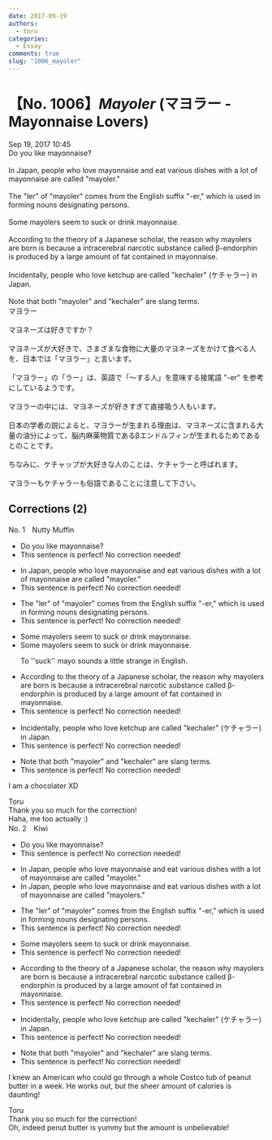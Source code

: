 ```yaml
---
date: 2017-09-19
authors:
  - toru
categories:
  - Essay
comments: true
slug: "1006_mayoler"
---
```


# 【No. 1006】<strong><em>Mayoler</strong></em> (マヨラー - Mayonnaise Lovers)
<div class="date">Sep 19, 2017 10:45</div>
<div id="post"><div id="body_show_ori">
Do you like mayonnaise?<br/><br/>In Japan, people who love mayonnaise and eat various dishes with a lot of mayonnaise are called "mayoler."<br/><br/>The "ler" of "mayoler" comes from the English suffix "-er," which is used in forming nouns designating persons.<br/><br/>Some mayolers seem to suck or drink mayonnaise.<br/><br/>According to the theory of a Japanese scholar, the reason why mayolers are born is because a intracerebral narcotic substance called β-endorphin is produced by a large amount of fat contained in mayonnaise.<br/><br/>Incidentally, people who love ketchup are called "kechaler" (ケチャラー) in Japan.<br/><br/>Note that both "mayoler" and "kechaler" are slang terms.
</div></div>

<!-- more -->

<div id="post_ja"><div id="body_show_mo">
マヨラー<br/><br/>マヨネーズは好きですか？<br/><br/>マヨネーズが大好きで、さまざまな食物に大量のマヨネーズをかけて食べる人を、日本では「マヨラー」と言います。<br/><br/>「マヨラー」の「ラー」は、英語で「～する人」を意味する接尾語 "-er" を参考にしているようです。<br/><br/>マヨラーの中には、マヨネーズが好きすぎて直接吸う人もいます。<br/><br/>日本の学者の説によると、マヨラーが生まれる理由は、マヨネーズに含まれる大量の油分によって、脳内麻薬物質であるβエンドルフィンが生まれるためであるとのことです。<br/><br/>ちなみに、ケチャップが大好きな人のことは、ケチャラーと呼ばれます。<br/><br/>マヨラーもケチャラーも俗語であることに注意して下さい。
</div></div>

## Corrections (2)
<div id="block"><div class="first_name"> No. 1　<span class="just_name">Nutty Muffin</span></div><div id="block2">
<ul class="correction_field">
<li class="incorrect">Do you like mayonnaise?</li>
<li class="corrected perfect">This sentence is perfect! No correction needed!</li>
</ul>
<ul class="correction_field">
<li class="incorrect">In Japan, people who love mayonnaise and eat various dishes with a lot of mayonnaise are called "mayoler."</li>
<li class="corrected perfect">This sentence is perfect! No correction needed!</li>
</ul>
<ul class="correction_field">
<li class="incorrect">The "ler" of "mayoler" comes from the English suffix "-er," which is used in forming nouns designating persons.</li>
<li class="corrected perfect">This sentence is perfect! No correction needed!</li>
</ul>
<ul class="correction_field">
<li class="incorrect">Some mayolers seem to suck or drink mayonnaise.</li>
<li class="corrected correct">
Some mayolers seem <span class="f_gray"><span class="sline">to suck</span></span> or drink mayonnaise.
<p class="correction_comment">To ''suck'' mayo sounds a little strange in English.</p>
</li>
</ul>
<ul class="correction_field">
<li class="incorrect">According to the theory of a Japanese scholar, the reason why mayolers are born is because a intracerebral narcotic substance called β-endorphin is produced by a large amount of fat contained in mayonnaise.</li>
<li class="corrected perfect">This sentence is perfect! No correction needed!</li>
</ul>
<ul class="correction_field">
<li class="incorrect">Incidentally, people who love ketchup are called "kechaler" (ケチャラー) in Japan.</li>
<li class="corrected perfect">This sentence is perfect! No correction needed!</li>
</ul>
<ul class="correction_field">
<li class="incorrect">Note that both "mayoler" and "kechaler" are slang terms.</li>
<li class="corrected perfect">This sentence is perfect! No correction needed!</li>
</ul>
<p class="comment_small">
 I am a chocolater XD
</p>

</div><div class="name"><span class="just_name">Toru</span><br>
Thank you so much for the correction!<br/>Haha, me too actually :)
</div>
</div>
<div id="block"><div class="first_name"> No. 2　<span class="just_name">Kiwi</span></div><div id="block2">
<ul class="correction_field">
<li class="incorrect">Do you like mayonnaise?</li>
<li class="corrected perfect">This sentence is perfect! No correction needed!</li>
</ul>
<ul class="correction_field">
<li class="incorrect">In Japan, people who love mayonnaise and eat various dishes with a lot of mayonnaise are called "mayoler."</li>
<li class="corrected correct">
In Japan, people who love mayonnaise and eat various dishes with a lot of mayonnaise are called "mayoler<span class="f_blue">s</span>."
</li>
</ul>
<ul class="correction_field">
<li class="incorrect">The "ler" of "mayoler" comes from the English suffix "-er," which is used in forming nouns designating persons.</li>
<li class="corrected perfect">This sentence is perfect! No correction needed!</li>
</ul>
<ul class="correction_field">
<li class="incorrect">Some mayolers seem to suck or drink mayonnaise.</li>
<li class="corrected perfect">This sentence is perfect! No correction needed!</li>
</ul>
<ul class="correction_field">
<li class="incorrect">According to the theory of a Japanese scholar, the reason why mayolers are born is because a intracerebral narcotic substance called β-endorphin is produced by a large amount of fat contained in mayonnaise.</li>
<li class="corrected perfect">This sentence is perfect! No correction needed!</li>
</ul>
<ul class="correction_field">
<li class="incorrect">Incidentally, people who love ketchup are called "kechaler" (ケチャラー) in Japan.</li>
<li class="corrected perfect">This sentence is perfect! No correction needed!</li>
</ul>
<ul class="correction_field">
<li class="incorrect">Note that both "mayoler" and "kechaler" are slang terms.</li>
<li class="corrected perfect">This sentence is perfect! No correction needed!</li>
</ul>
<p class="comment_small">
 I knew an American who could go through a whole Costco tub of peanut butter in a week. He works out, but the sheer amount of calories is daunting!
</p>

</div><div class="name"><span class="just_name">Toru</span><br>
Thank you so much for the correction!<br/>Oh, indeed penut butter is yummy but the amount is unbelievable!
</div>
</div>

